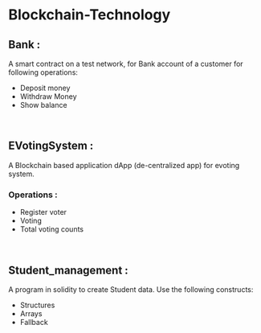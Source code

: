 # Blockchain-Technology

<h2>Bank : </h2> <p>
  
</p>
A smart contract on a test network, for Bank account of a customer for following
operations:
<ul>
<li>Deposit money
</li>
<li>Withdraw Money
</li>
  <li>Show balance</li>
</ul>

<br>
<h2>EVotingSystem : </h2> <p>
A Blockchain based application dApp (de-centralized app) for evoting system.
<h3>Operations :</h3>
  <ul>
    <li>Register voter</li>
    <li>Voting</li>
    <li>Total voting counts</li>
  </ul>
</p>


<br>
<h2>Student_management : </h2> <p>
  A program in solidity to create Student data. Use the following constructs:
<ul><li>Structures</li>
<li>Arrays</li>
<li>Fallback</li></ul>
</p>


